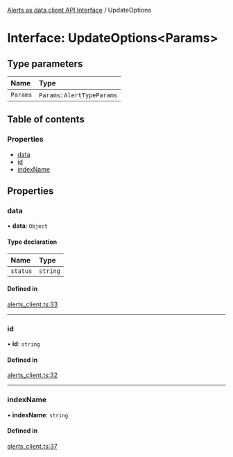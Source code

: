 [Alerts as data client API Interface](../alerts_client_api.md) / UpdateOptions

# Interface: UpdateOptions<Params\>

## Type parameters

| Name | Type |
| :------ | :------ |
| `Params` | `Params`: `AlertTypeParams` |

## Table of contents

### Properties

- [data](updateoptions.md#data)
- [id](updateoptions.md#id)
- [indexName](updateoptions.md#indexname)

## Properties

### data

• **data**: `Object`

#### Type declaration

| Name | Type |
| :------ | :------ |
| `status` | `string` |

#### Defined in

[alerts_client.ts:33](https://github.com/dhurley14/kibana/blob/7aeac695545/x-pack/plugins/rule_registry/server/alert_data_client/alerts_client.ts#L33)

___

### id

• **id**: `string`

#### Defined in

[alerts_client.ts:32](https://github.com/dhurley14/kibana/blob/7aeac695545/x-pack/plugins/rule_registry/server/alert_data_client/alerts_client.ts#L32)

___

### indexName

• **indexName**: `string`

#### Defined in

[alerts_client.ts:37](https://github.com/dhurley14/kibana/blob/7aeac695545/x-pack/plugins/rule_registry/server/alert_data_client/alerts_client.ts#L37)
